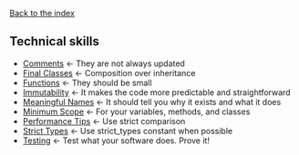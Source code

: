 [Back to the index](../README.md)

## Technical skills

* [Comments](comments.md) <- They are not always updated 
* [Final Classes](final-classes.md) <- Composition over inheritance
* [Functions](functions.md) <- They should be small
* [Immutability](immutability.md) <- It makes the code more predictable and straightforward
* [Meaningful Names](meaningful-names.md) <- It should tell you why it exists and what it does
* [Minimum Scope](minimum-scope.md) <- For your variables, methods, and classes
* [Performance Tips](performance-tips.md) <- Use strict comparison
* [Strict Types](strict-types.md) <- Use strict_types constant when possible
* [Testing](testing.md) <- Test what your software does. Prove it!
